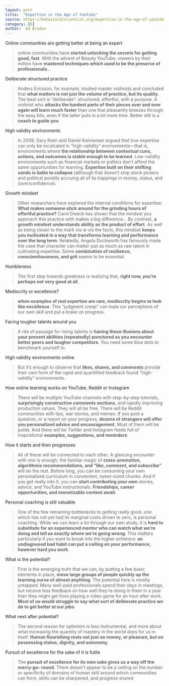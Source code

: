 ```yaml
---
layout: post
title:  "Expertise in the Age of YouTube"
source: https://behavioralscientist.org/expertise-in-the-age-of-youtube/
category: [6]
author:  Ed Bradon
---
```


Online communities are getting better at being an expert

> online communities have **started unlocking the secrets for getting good, fast**. With the advent of Beauty YouTube, viewers by their million have **mastered techniques which used to be the preserve of professionals**...

Deliberate structured practice

>  Anders Ericsson, for example, studied master violinists and concluded that **what matters is not just the volume of practice, but its quality**. The best sort is “deliberate”: structured, effortful, with a purpose. A violinist who **attacks the hardest parts of their pieces over and over again will learn much faster** than one that pleasantly breezes through the easy bits, even if the latter puts in a lot more time. Better still is a **coach to guide you**

High validity environments

>  In 2009, Gary Klein and Daniel Kahneman argued that true expertise can only be inculcated in “high-validity” environments—that is, environments where **the relationship between contextual cues, actions, and outcomes is stable enough to be learned**. Low-validity environments such as fi nancial markets or politics don’t afford the same opportunities for learning. **Expertise built on their shifting sands is liable to collapse** (although that doesn’t stop stock pickers and political pundits accruing all of its trappings in money, status, and (over)con fidence).

Growth mindset

> Other researchers have explored the internal conditions for expertise: **What makes someone stick around for the grinding hours of effortful practice?** Carol Dweck has shown that the mindset you approach this practice with makes a big difference...  By contrast, **a growth mindset understands ability as the product of effort**. As well as being closer to the mark vis-à-vis the facts, this mindset **keeps you motivated in a way that transforms learning and performance over the long term**. Relatedly, Angela Duckworth has famously made the case that character can matter just as much as raw talent in cultivating expertise. Some **combination of resilience, conscientiousness, and grit** seems to be essential.

Humbleness

> The  first step towards greatness is realizing that, **right now, you’re perhaps not very good at all**.

Mediocrity or excellence?

> **when examples of real expertise are rare, mediocrity begins to look like excellence**. This “judgment creep” can in ate our perceptions of our own skill and put a brake on progress.

Facing tougher talents around you

> A rite of passage for rising talents is **having these illusions about your present abilities (repeatedly) punctured as you encounter better peers and tougher competitors**. You need some blue dots to benchmark yourself to.

High validity environments online

>  But it’s enough to observe that **likes, shares, and comments** provide their own form of the rapid and quanti fied feedback found “high-validity” environments.

How online learning works on YouTube, Reddit or Instagram

>  There will be multiple YouTube channels with step-by-step tutorials, **surprisingly constructive comments sections**, and rapidly improving production values. They will all be free. There will be Reddit communities with tips, war stories, and memes. If you post a question, or a report on your progress, **dozens of strangers will offer you personalized advice and encouragement**. Most of them will be polite. And there will be Twitter and Instagram feeds full of inspirational **examples, suggestions, and reminders**.

How it starts and then progresses

> All of these will be connected to each other. A glancing encounter with one is enough; the familiar magic of **cross-promotion, algorithmic recommendations, and “like, comment, and subscribe”** will do the rest. Before long, you can be consuming your own personalized curriculum in convenient, tweet-sized chunks. And if you get really into it, you can **start contributing your own** stories, advice, and YouTube instructionals. **Friendships, career opportunities, and monetizable content await**.

Personal coaching is still valuable

> One of the few remaining bottlenecks to getting really good, one which has not yet had its marginal costs driven to zero, is personal coaching. While we can learn a lot through our own study, it is **hard to substitute for an experienced mentor who can watch what we’re doing and tell us exactly where we’re going wrong**. This matters particularly if you want to break into the higher echelons: **an undiagnosed bad habit can put a ceiling on your performance, however hard you work**.

What is the potential?

> First is the emerging truth that we can, by putting a few basic elements in place, **move large groups of people quickly up the learning curve of almost anything**. The potential here is mostly untapped. Many well-paid professionals spend their days in meetings, but receive less feedback on how well they’re doing in them in a year than they might get from playing a video game for an hour after work. **Most of us would struggle to say what sort of deliberate practice we do to get better at our jobs**

What next after potential?

> The second reason for optimism is less instrumental, and more about what increasing the quantity of mastery in the world does for us in itself. **Human fl ourishing rests not just on money, or pleasure, but on possessing status, dignity, and autonomy.**

Pursuit of excellence for the sake of it is futile

> The **pursuit of excellence for its own sake gives us a way off the merry-go- round**. There doesn’t appear to be a ceiling on the number or speci ficity of domains of human skill around which communities can form, skills can be sharpened, and progress shared
